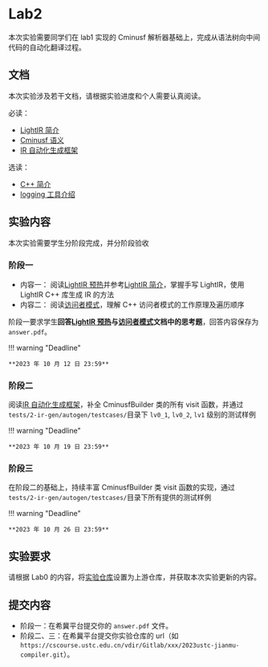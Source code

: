 # Lab2

本次实验需要同学们在 lab1 实现的 Cminusf 解析器基础上，完成从语法树向中间代码的自动化翻译过程。

## 文档

本次实验涉及若干文档，请根据实验进度和个人需要认真阅读。

必读：

- [LightIR 简介](../common/LightIR.md)
- [Cminusf 语义](../common/cminusf.md)
- [IR 自动化生成框架](./autogen.md)

选读：

- [C++ 简介](../common/simple_cpp.md)
- [logging 工具介绍](../common/logging.md)

## 实验内容

本次实验需要学生分阶段完成，并分阶段验收

### 阶段一

- 内容一：
  阅读[LightIR 预热](./warmup.md)并参考[LightIR 简介](../common/LightIR.md)，掌握手写 LightIR，使用 LightIR C++ 库生成 IR 的方法
- 内容二：
  阅读[访问者模式](./visitor_pattern.md)，理解 C++ 访问者模式的工作原理及遍历顺序

阶段一要求学生**回答[LightIR 预热](./warmup.md)与[访问者模式](./visitor_pattern.md)文档中的思考题**，回答内容保存为`answer.pdf`。

!!! warning "Deadline"

    **2023 年 10 月 12 日 23:59**

### 阶段二

阅读[IR 自动化生成框架](./autogen.md)，补全 CminusfBuilder 类的所有 visit 函数，并通过`tests/2-ir-gen/autogen/testcases/`目录下 `lv0_1`, `lv0_2`, `lv1` 级别的测试样例

!!! warning "Deadline"

    **2023 年 10 月 19 日 23:59**

### 阶段三

在阶段二的基础上，持续丰富 CminusfBuilder 类 visit 函数的实现，通过`tests/2-ir-gen/autogen/testcases/`目录下所有提供的测试样例

!!! warning "Deadline"

    **2023 年 10 月 26 日 23:59**

## 实验要求

请根据 Lab0 的内容，将[实验仓库](https://cscourse.ustc.edu.cn/vdir/Gitlab/compiler_staff/2023ustc-jianmu-compiler)设置为上游仓库，并获取本次实验更新的内容。

## 提交内容

- 阶段一：在希冀平台提交你的 `answer.pdf` 文件。
- 阶段二、三：在希冀平台提交你实验仓库的 url（如 `https://cscourse.ustc.edu.cn/vdir/Gitlab/xxx/2023ustc-jianmu-compiler.git`）。
